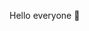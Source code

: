 Hello everyone 👋

<!--
**ConstantineKobushka/constantinekobushka** is a ✨ _special_ ✨ repository because its `README.md` (this file) appears on your GitHub profile.

Here are some ideas to get you started:

- 👋 Hi! My name is Konstantin, and I’m passionate about developing web applications. I live in Sumy, Ukraine. Currently, I’m studying at the Ukrainian programming school GoIT, specializing as a Full Stack Developer.
- 🔭 The tech stack I’m learning includes HTML, CSS/SCSS, JavaScript, TypeScript, React, and Node.js. I enjoy front-end development and take pleasure in creating visually appealing and responsive web applications.
- 👯 I’m always open to collaboration and happy to participate in exciting projects. Don’t hesitate to reach out if you’re interested in joining forces!
-->
